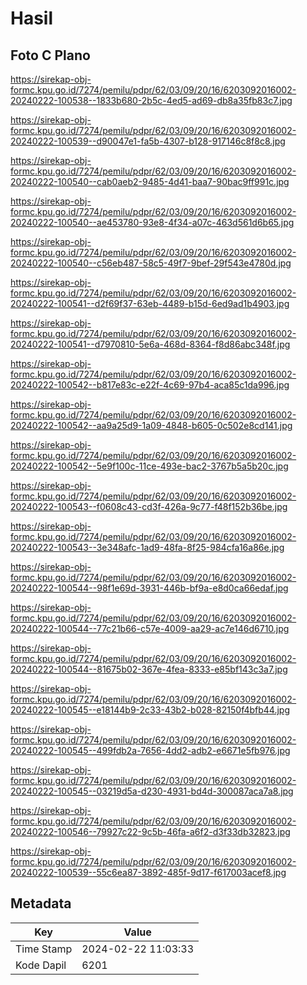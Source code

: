 # Hasil

## Foto C Plano

https://sirekap-obj-formc.kpu.go.id/7274/pemilu/pdpr/62/03/09/20/16/6203092016002-20240222-100538--1833b680-2b5c-4ed5-ad69-db8a35fb83c7.jpg

https://sirekap-obj-formc.kpu.go.id/7274/pemilu/pdpr/62/03/09/20/16/6203092016002-20240222-100539--d90047e1-fa5b-4307-b128-917146c8f8c8.jpg

https://sirekap-obj-formc.kpu.go.id/7274/pemilu/pdpr/62/03/09/20/16/6203092016002-20240222-100540--cab0aeb2-9485-4d41-baa7-90bac9ff991c.jpg

https://sirekap-obj-formc.kpu.go.id/7274/pemilu/pdpr/62/03/09/20/16/6203092016002-20240222-100540--ae453780-93e8-4f34-a07c-463d561d6b65.jpg

https://sirekap-obj-formc.kpu.go.id/7274/pemilu/pdpr/62/03/09/20/16/6203092016002-20240222-100540--c56eb487-58c5-49f7-9bef-29f543e4780d.jpg

https://sirekap-obj-formc.kpu.go.id/7274/pemilu/pdpr/62/03/09/20/16/6203092016002-20240222-100541--d2f69f37-63eb-4489-b15d-6ed9ad1b4903.jpg

https://sirekap-obj-formc.kpu.go.id/7274/pemilu/pdpr/62/03/09/20/16/6203092016002-20240222-100541--d7970810-5e6a-468d-8364-f8d86abc348f.jpg

https://sirekap-obj-formc.kpu.go.id/7274/pemilu/pdpr/62/03/09/20/16/6203092016002-20240222-100542--b817e83c-e22f-4c69-97b4-aca85c1da996.jpg

https://sirekap-obj-formc.kpu.go.id/7274/pemilu/pdpr/62/03/09/20/16/6203092016002-20240222-100542--aa9a25d9-1a09-4848-b605-0c502e8cd141.jpg

https://sirekap-obj-formc.kpu.go.id/7274/pemilu/pdpr/62/03/09/20/16/6203092016002-20240222-100542--5e9f100c-11ce-493e-bac2-3767b5a5b20c.jpg

https://sirekap-obj-formc.kpu.go.id/7274/pemilu/pdpr/62/03/09/20/16/6203092016002-20240222-100543--f0608c43-cd3f-426a-9c77-f48f152b36be.jpg

https://sirekap-obj-formc.kpu.go.id/7274/pemilu/pdpr/62/03/09/20/16/6203092016002-20240222-100543--3e348afc-1ad9-48fa-8f25-984cfa16a86e.jpg

https://sirekap-obj-formc.kpu.go.id/7274/pemilu/pdpr/62/03/09/20/16/6203092016002-20240222-100544--98f1e69d-3931-446b-bf9a-e8d0ca66edaf.jpg

https://sirekap-obj-formc.kpu.go.id/7274/pemilu/pdpr/62/03/09/20/16/6203092016002-20240222-100544--77c21b66-c57e-4009-aa29-ac7e146d6710.jpg

https://sirekap-obj-formc.kpu.go.id/7274/pemilu/pdpr/62/03/09/20/16/6203092016002-20240222-100544--81675b02-367e-4fea-8333-e85bf143c3a7.jpg

https://sirekap-obj-formc.kpu.go.id/7274/pemilu/pdpr/62/03/09/20/16/6203092016002-20240222-100545--e18144b9-2c33-43b2-b028-82150f4bfb44.jpg

https://sirekap-obj-formc.kpu.go.id/7274/pemilu/pdpr/62/03/09/20/16/6203092016002-20240222-100545--499fdb2a-7656-4dd2-adb2-e6671e5fb976.jpg

https://sirekap-obj-formc.kpu.go.id/7274/pemilu/pdpr/62/03/09/20/16/6203092016002-20240222-100545--03219d5a-d230-4931-bd4d-300087aca7a8.jpg

https://sirekap-obj-formc.kpu.go.id/7274/pemilu/pdpr/62/03/09/20/16/6203092016002-20240222-100546--79927c22-9c5b-46fa-a6f2-d3f33db32823.jpg

https://sirekap-obj-formc.kpu.go.id/7274/pemilu/pdpr/62/03/09/20/16/6203092016002-20240222-100539--55c6ea87-3892-485f-9d17-f617003acef8.jpg


## Metadata

| Key        | Value               |
| ---------- | ------------------- |
| Time Stamp | 2024-02-22 11:03:33 |
| Kode Dapil | 6201                |



